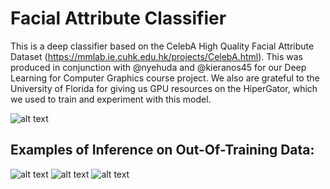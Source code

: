 # Facial Attribute Classifier

This is a deep classifier based on the CelebA High Quality Facial Attribute Dataset (https://mmlab.ie.cuhk.edu.hk/projects/CelebA.html). This was produced in conjunction with @nyehuda and @kieranos45 for our Deep Learning for Computer Graphics course project. We also are grateful to the University of Florida for giving us GPU resources on the HiperGator, which we used to train and experiment with this model.

![alt text](https://github.com/plehman2000/FacialAttributeCLassifier/blob/main/_assets/overview.png?raw=true)

## Examples of Inference on Out-Of-Training Data:
![alt text](https://github.com/plehman2000/FacialAttributeCLassifier/blob/main/_assets/im1.png?raw=true)
![alt text](https://github.com/plehman2000/FacialAttributeCLassifier/blob/main/_assets/im2.png?raw=true)
![alt text](https://github.com/plehman2000/FacialAttributeCLassifier/blob/main/_assets/im3.png?raw=true)
